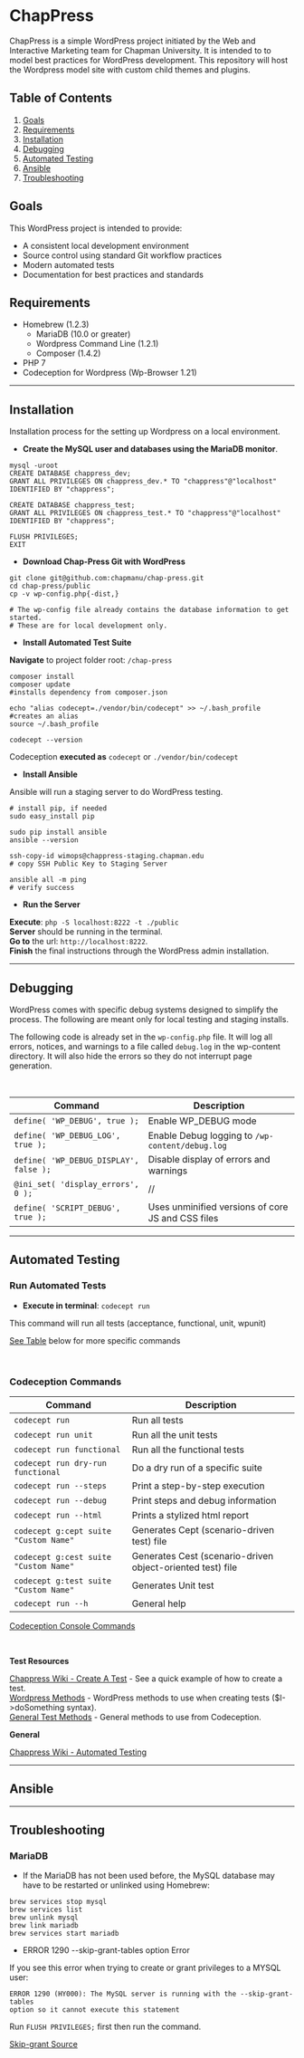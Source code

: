 # ChapPress
ChapPress is a simple WordPress project initiated by the Web and Interactive Marketing team for Chapman University. It is intended to to model best practices for WordPress development. This repository will host the Wordpress model site with custom child themes and plugins.

## Table of Contents
1. [Goals](#goals)
2. [Requirements](#requirements)
3. [Installation](#installation)
4. [Debugging](#debugging)
5. [Automated Testing](#automated-testing)
6. [Ansible](#ansible)
7. [Troubleshooting](#troubleshooting)

## Goals
This WordPress project is intended to provide:
- A consistent local development environment
- Source control using standard Git workflow practices
- Modern automated tests
- Documentation for best practices and standards

## Requirements
- Homebrew (1.2.3)
  - MariaDB (10.0 or greater)
  - Wordpress Command Line (1.2.1)
  - Composer (1.4.2)
- PHP 7
- Codeception for Wordpress (Wp-Browser 1.21)

***

## Installation

Installation process for the setting up Wordpress on a local environment.

- **Create the MySQL user and databases using the MariaDB monitor**.

```
mysql -uroot
CREATE DATABASE chappress_dev;
GRANT ALL PRIVILEGES ON chappress_dev.* TO "chappress"@"localhost" IDENTIFIED BY "chappress";

CREATE DATABASE chappress_test;
GRANT ALL PRIVILEGES ON chappress_test.* TO "chappress"@"localhost" IDENTIFIED BY "chappress";

FLUSH PRIVILEGES;
EXIT
```

- **Download Chap-Press Git with WordPress**

```
git clone git@github.com:chapmanu/chap-press.git
cd chap-press/public
cp -v wp-config.php{-dist,}

# The wp-config file already contains the database information to get started.
# These are for local development only.
```

- **Install Automated Test Suite**

**Navigate** to project folder root: `/chap-press`

```
composer install
composer update
#installs dependency from composer.json

echo "alias codecept=./vendor/bin/codecept" >> ~/.bash_profile
#creates an alias
source ~/.bash_profile

codecept --version
```

Codeception **executed as** `codecept` or `./vendor/bin/codecept`

- **Install Ansible**

Ansible will run a staging server to do WordPress testing.

`# install pip, if needed`  
`sudo easy_install pip`

`sudo pip install ansible`  
`ansible --version`

`ssh-copy-id wimops@chappress-staging.chapman.edu`  
`# copy SSH Public Key to Staging Server`

`ansible all -m ping`  
`# verify success`

- **Run the Server**

**Execute**: `php -S localhost:8222 -t ./public`  
**Server** should be running in the terminal.  
**Go to** the url: `http://localhost:8222`.  
**Finish** the final instructions through the WordPress admin installation.  

***

## Debugging

WordPress comes with specific debug systems designed to simplify the process.
The following are meant only for local testing and staging installs.

The following code is already set in the `wp-config.php` file.
It will log all errors, notices, and warnings to a file called `debug.log` in the wp-content directory.
It will also hide the errors so they do not interrupt page generation.

<br/>

| Command | Description |
| --- | --- |
| `define( 'WP_DEBUG', true );` | Enable WP_DEBUG mode |
| `define( 'WP_DEBUG_LOG', true );` | Enable Debug logging to `/wp-content/debug.log` |
| `define( 'WP_DEBUG_DISPLAY', false );` | Disable display of errors and warnings |
| `@ini_set( 'display_errors', 0 );` | // |
| `define( 'SCRIPT_DEBUG', true );` | Uses unminified versions of core JS and CSS files |

***

## Automated Testing

### Run Automated Tests

- **Execute in terminal**: `codecept run`

This command will run all tests (acceptance, functional, unit, wpunit)

[See Table](#codeception-commands) below for more specific commands

<br/>

### Codeception Commands

| Command | Description |
| --- | --- |
| `codecept run` | Run all tests |
| `codecept run unit` | Run all the unit tests |
| `codecept run functional` | Run all the functional tests |
| `codecept run dry-run functional` | Do a dry run of a specific suite |
| `codecept run --steps` | Print a step-by-step execution |
| `codecept run --debug` | Print steps and debug information |
| `codecept run --html` | Prints a stylized html report |
| `codecept g:cept suite "Custom Name"` | Generates Cept (scenario-driven test) file |
| `codecept g:cest suite "Custom Name"` | Generates Cest (scenario-driven object-oriented test) file |
| `codecept g:test suite "Custom Name"` | Generates Unit test |
| `codecept run --h` | General help |

[Codeception Console Commands](http://codeception.com/docs/reference/Commands)

<br/>

**Test Resources**

[Chappress Wiki - Create A Test](https://github.com/chapmanu/chap-press/wiki#create-a-test) - See a quick example of how to create a test.  
[Wordpress Methods](https://github.com/lucatume/wp-browser#methods) - WordPress methods to use when creating tests ($I->doSomething syntax).  
[General Test Methods](http://codeception.com/docs/modules/PhpBrowser) - General methods to use from Codeception.  

**General**

[Chappress Wiki - Automated Testing](https://github.com/chapmanu/chap-press/wiki#automated-testing)

***

## Ansible

***

## Troubleshooting

### MariaDB
-  If the MariaDB has not been used before, the MySQL database may have to be restarted or unlinked using Homebrew:

```
brew services stop mysql
brew services list
brew unlink mysql
brew link mariadb
brew services start mariadb
```

- ERROR 1290 --skip-grant-tables option Error

If you see this error when trying to create or grant privileges to a MYSQL user:

    ERROR 1290 (HY000): The MySQL server is running with the --skip-grant-tables
    option so it cannot execute this statement

Run `FLUSH PRIVILEGES;` first then run the command.

[Skip-grant Source](https://unix.stackexchange.com/a/102916)
